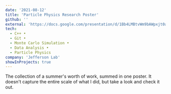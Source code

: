 ```yaml
---
date: '2021-08-12'
title: 'Particle Physics Research Poster'
github: ''
external: 'https://docs.google.com/presentation/d/1Bb4LMBtvWm9bAWpxjt0aqtZjYtykWW3w/edit?usp=sharing&ouid=106505464631984987700&rtpof=true&sd=true'
tech:
  - C++ •
  - Git •
  - Monte Carlo Simulation •
  - Data Analysis •
  - Particle Physics
company: 'Jefferson Lab'
showInProjects: true
---
```


The collection of a summer's worth of work, summed in one poster. It doesn't capture the entire scale of what I did, but take a look and check it out.
